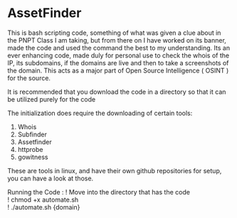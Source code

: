 # AssetFinder
This is bash scripting code, something of what was given a clue about in the PNPT Class I am taking, but from there on I have worked on its banner, made the code and used the command the best to my understanding. Its an ever enhancing code, made duly for personal use to check the whois of the IP, its subdomains, if the domains are live and then to take a screenshots of the domain. This acts as a major part of Open Source Intelligence ( OSINT ) for the source.

It is recommended that you download the code in a directory so that it can be utilized purely for the code 

The initialization does require the downloading of certain tools:
  1) Whois 
  2) Subfinder 
  3) Assetfinder 
  4) httprobe
  5) gowitness 
  
 These are tools in linux, and have their own github repositories for setup, you can have a look at those.
 
Running the Code : 
   ! Move into the directory that has the code  
   !  chmod +x automate.sh  
   ! ./automate.sh {domain}  
